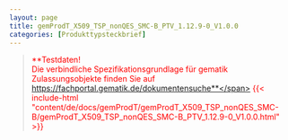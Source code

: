 ```yaml
---
layout: page
title: gemProdT_X509_TSP_nonQES_SMC-B_PTV_1.12.9-0_V1.0.0
categories: [Produkttypsteckbrief]
---
```

> <span style="color:red">**Testdaten!<br>Die verbindliche Spezifikationsgrundlage für gematik Zulassungsobjekte finden Sie auf https://fachportal.gematik.de/dokumentensuche**</span>
{{< include-html "content/de/docs/gemProdT/gemProdT_X509_TSP_nonQES_SMC-B/gemProdT_X509_TSP_nonQES_SMC-B_PTV_1.12.9-0_V1.0.0.html" >}}
